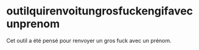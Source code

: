 # outilquirenvoitungrosfuckengifavecunprenom

Cet outil a été pensé pour renvoyer un gros fuck avec un prénom.
